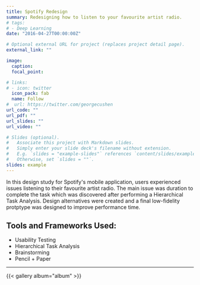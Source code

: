 ```yaml
---
title: Spotify Redesign
summary: Redesigning how to listen to your favourite artist radio.
# tags:
# - Deep Learning
date: "2016-04-27T00:00:00Z"

# Optional external URL for project (replaces project detail page).
external_link: ""

image:
  caption: 
  focal_point:

# links:
# - icon: twitter
  icon_pack: fab
  name: Follow
#  url: https://twitter.com/georgecushen
url_code: ""
url_pdf: ""
url_slides: ""
url_video: ""

# Slides (optional).
#   Associate this project with Markdown slides.
#   Simply enter your slide deck's filename without extension.
#   E.g. `slides = "example-slides"` references `content/slides/example-slides.md`.
#   Otherwise, set `slides = ""`.
slides: example
---
```


In this design study for Spotify's mobile application, users experienced issues listening to their favourite artist radio. The main issue was duration to complete the task which was discovered after performing a Hierarchical Task Analysis. Design alternatives were created and a final low-fidelity protptype was designed to improve performance time.

**Tools and Frameworks Used:**
---
* Usability Testing
* Hierarchical Task Analysis
* Brainstorming
* Pencil + Paper

--- 
  {{< gallery album="album" >}}

